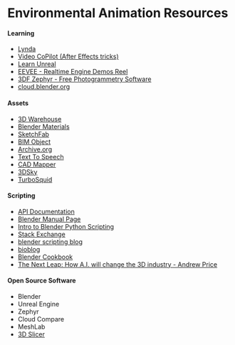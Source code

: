 # Environmental Animation Resources

#### Learning
- [Lynda](Lynda.com)
- [Video CoPilot (After Effects tricks)](http://www.videocopilot.net/)
- [Learn Unreal](https://docs.unrealengine.com/latest/INT/)
- [EEVEE - Realtime Engine Demos Reel](https://www.youtube.com/watch?v=gy4E9nc5m0E)
- [3DF Zephyr - Free Photogrammetry Software](https://www.3dflow.net/technology/documents/3df-zephyr-tutorials/)
- [cloud.blender.org](https://cloud.blender.org/welcome)

#### Assets

- [3D Warehouse](https://3dwarehouse.sketchup.com/)
- [Blender Materials](http://matrep.parastudios.de/)
- [SketchFab](https://sketchfab.com)
- [BIM Object](http://bimobject.com/en-us?origin=seek)
- [Archive.org](https://archive.org/)
- [Text To Speech](http://ttsreader.com/)
- [CAD Mapper](https://cadmapper.com/)
- [3DSky](https://3dsky.org/)
- [TurboSquid](https://www.turbosquid.com/)

#### Scripting

- [API Documentation](https://docs.blender.org/api/current/)
- [Blender Manual Page](https://docs.blender.org/manual/en/dev/advanced/scripting/index.html)
- [Intro to Blender Python Scripting](https://youtu.be/KNa5kJd2Epo)
- [Stack Exchange](blender.stackexchange.com)
- [blender scripting blog](blenderscripting.blogspot.co.il)
- [bioblog](bioblog3d.wordpress.com)
- [Blender Cookbook](wiki.blender.org/index.php/Dev:Py/Scripts/Cookbook/Code_snippets)
- [The Next Leap: How A.I. will change the 3D industry - Andrew Price](https://www.youtube.com/watch?v=FlgLxSLsYWQ)

#### Open Source Software
- Blender
- Unreal Engine
- Zephyr
- Cloud Compare
- MeshLab
- [3D Slicer](https://www.slicer.org/)
